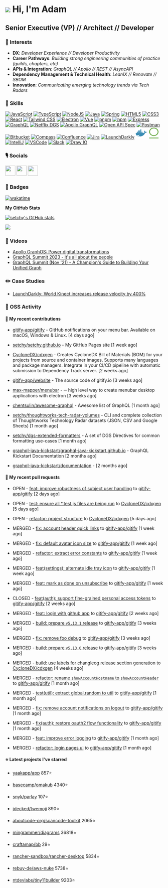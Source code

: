 ![](https://user-images.githubusercontent.com/18350557/176309783-0785949b-9127-417c-8b55-ab5a4333674e.gif) Hi, I'm Adam
============================================================================================================================

Senior Executive (VP) // Architect // Developer
-----------------------------------------------

### 🔭 Interests

- **DX**: *Developer Experience // Developer Productivity*
- **Career Pathways**: *Building strong engineering communities of practice (guilds, chapters, etc)*
- **APIs & Integration**: *GraphQL // Apollo // REST // AsyncAPI*
- **Dependency Management & Technical Health**: *LeanIX // Renovate // SBOM*
- **Innovation**: *Communicating emerging technology trends via Tech Radars*

### 💪 Skills

<p align="left">
  <a href="https://developer.mozilla.org/en-US/docs/Web/JavaScript" target="_blank" rel="noreferrer"><img src="https://raw.githubusercontent.com/danielcranney/readme-generator/main/public/icons/skills/javascript-colored.svg" width="36" height="36" alt="JavaScript" /></a>
  <a href="https://www.typescriptlang.org/" target="_blank" rel="noreferrer"><img src="https://raw.githubusercontent.com/danielcranney/readme-generator/main/public/icons/skills/typescript-colored.svg" width="36" height="36" alt="TypeScript" /></a>
  <a href="https://nodejs.org/en/" target="_blank" rel="noreferrer"><img src="https://raw.githubusercontent.com/danielcranney/readme-generator/main/public/icons/skills/nodejs-colored.svg" width="36" height="36" alt="NodeJS" /></a>
  <a href="https://www.oracle.com/java/" target="_blank" rel="noreferrer"><img src="https://raw.githubusercontent.com/danielcranney/readme-generator/main/public/icons/skills/java-colored.svg" width="36" height="36" alt="Java" /></a>
  <a href="https://spring.io/" target="_blank" rel="noreferrer"><img src="https://cdn.worldvectorlogo.com/logos/spring-3.svg" width="36" height="36" alt="Spring" /></a> 
  <a href="https://developer.mozilla.org/en-US/docs/Glossary/HTML5" target="_blank" rel="noreferrer"><img src="https://raw.githubusercontent.com/danielcranney/readme-generator/main/public/icons/skills/html5-colored.svg" width="36" height="36" alt="HTML5" /></a>
  <a href="https://www.w3.org/TR/CSS/#css" target="_blank" rel="noreferrer"><img src="https://raw.githubusercontent.com/danielcranney/readme-generator/main/public/icons/skills/css3-colored.svg" width="36" height="36" alt="CSS3" /></a>
  <a href="https://react.dev/" target="_blank" rel="noreferrer"><img src="https://cdn.worldvectorlogo.com/logos/react-2.svg" width="36" height="36" alt="React" /></a>
  <a href="https://tailwindcss.com/" target="_blank" rel="noreferrer"><img src="https://cdn.worldvectorlogo.com/logos/tailwind-css-2.svg" width="36" height="36" alt="Tailwind CSS" /></a>
  <a href="https://www.electronjs.org/" target="_blank" rel="noreferrer"><img src="https://cdn.worldvectorlogo.com/logos/electron-1.svg" width="36" height="36" alt="Electron" /></a>
  <a href="https://vuejs.org/" target="_blank" rel="noreferrer"><img src="https://cdn.worldvectorlogo.com/logos/vue-9.svg" width="36" height="36" alt="Vue" /></a>
  <a href="https://pnpm.io/" target="_blank" rel="noreferrer"><img src="https://encrypted-tbn0.gstatic.com/images?q=tbn:ANd9GcSGcwBnoTNg212cvEclMX-_qRw_P-_odFp3aafVal77Hg&s" width="36" height="36" alt="pnpm" /></a>
  <a href="https://www.npmjs.com/" target="_blank" rel="noreferrer"><img src="https://cdn.worldvectorlogo.com/logos/npm-square-red-1.svg" width="36" height="36" alt="npm" /></a>
  <a href="https://expressjs.com/" target="_blank" rel="noreferrer"><img src="https://raw.githubusercontent.com/danielcranney/readme-generator/main/public/icons/skills/express-colored.svg" width="36" height="36" alt="Express" /></a>
  <a href="https://graphql.org/" target="_blank" rel="noreferrer"><img src="https://raw.githubusercontent.com/danielcranney/readme-generator/main/public/icons/skills/graphql-colored.svg" width="36" height="36" alt="GraphQL" /></a>
  <a href="https://netflix.github.io/dgs/" target="_blank" rel="noreferrer"><img src="https://raw.githubusercontent.com/Netflix/dgs/main/docs/images/dgs-framework-brand/Icon/dgs-icon--blue.svg" width="36" height="36" alt="Netflix DGS" /></a>
  <a href="https://apollographql.com/" target="_blank" rel="noreferrer"><img src="https://cdn.worldvectorlogo.com/logos/apollo-graphql-compact.svg" width="36" height="36" alt="Apollo GraphQL" /></a>
  <a href="https://swagger.io/specification/" target="_blank" rel="noreferrer"><img src="https://cdn.worldvectorlogo.com/logos/openapi-1.svg" width="36" height="36" alt="Open API Spec" /></a>
  <a href="https://www.postman.com//" target="_blank" rel="noreferrer"><img src="https://cdn.worldvectorlogo.com/logos/postman.svg" width="36" height="36" alt="Postman" /></a>
  <a href="https://www.atlassian.com/software/bitbucket" target="_blank" rel="noreferrer"><img src="https://cdn.worldvectorlogo.com/logos/bitbucket-icon.svg" width="36" height="36" alt="Bitbucket" /></a>
  <a href="https://www.atlassian.com/software/compass" target="_blank" rel="noreferrer"><img src="https://cdn.worldvectorlogo.com/logos/atlassian-compass-1.svg" width="36" height="36" alt="Compass" /></a>
  <a href="https://www.atlassian.com/software/confluence" target="_blank" rel="noreferrer"><img src="https://cdn.worldvectorlogo.com/logos/confluence-1.svg" width="36" height="36" alt="Confluence" /></a>
  <a href="https://www.atlassian.com/software/jira" target="_blank" rel="noreferrer"><img src="https://cdn.worldvectorlogo.com/logos/jira-1.svg" width="36" height="36" alt="Jira" /></a>
  <a href="https://launchdarkly.com/" target="_blank" rel="noreferrer"><img src="https://cdn.worldvectorlogo.com/logos/launchdarkly-2.svg" width="36" height="36" alt="LaunchDarkly" /></a>
  <a href="https://docker.com/" target="_blank" rel="noreferrer"><img src="https://raw.githubusercontent.com/nx211/homer-icons/master/png/docker.png" width="36" height="36" alt="Docker" /></a>
  <a href="https://jfrog.com/artifactory/" target="_blank" rel="noreferrer"><img src="https://raw.githubusercontent.com/nx211/homer-icons/master/png/artifactory.png" width="36" height="36" alt="Artifactory" /></a>
  <a href="https://www.jetbrains.com/idea/" target="_blank" rel="noreferrer"><img src="https://cdn.worldvectorlogo.com/logos/intellij-idea-1.svg" width="36" height="36" alt="IntelliJ" /></a>
  <a href="https://code.visualstudio.com/" target="_blank" rel="noreferrer"><img src="https://cdn.worldvectorlogo.com/logos/visual-studio-code-1.svg" width="36" height="36" alt="VSCode" /></a>
  <a href="https://slack.com/" target="_blank" rel="noreferrer"><img src="https://cdn.worldvectorlogo.com/logos/slack-new-logo.svg" width="36" height="36" alt="Slack" /></a>
  <a href="https://drawio-app.com/" target="_blank" rel="noreferrer"><img src="https://cdn.worldvectorlogo.com/logos/draw-io.svg" width="36" height="36" alt="Draw IO" /></a>
</p>

                      

### 🎙️ Socials
                  
<p align="left">
  <a href="https://www.github.com/setchy" target="_blank" rel="noreferrer"><img src="https://raw.githubusercontent.com/danielcranney/readme-generator/main/public/icons/socials/github.svg" width="32" height="32" /></a>
  <a href="https://www.linkedin.com/in/adamsetch" target="_blank" rel="noreferrer"><img src="https://raw.githubusercontent.com/danielcranney/readme-generator/main/public/icons/socials/linkedin.svg" width="32" height="32" /></a>
  <a href="https://www.twitter.com/setchy87" target="_blank" rel="noreferrer"><img src="https://raw.githubusercontent.com/danielcranney/readme-generator/main/public/icons/socials/twitter.svg" width="32" height="32" /></a>
</p>

### 📛 Badges

[![wakatime](https://wakatime.com/badge/user/2b948ae2-4be1-4020-8a57-7de60b53fe1d.svg)](https://wakatime.com/@2b948ae2-4be1-4020-8a57-7de60b53fe1d)

<b>My GitHub Stats</b>

<a href="http://www.github.com/setchy"><img src="https://github-readme-stats.vercel.app/api?username=setchy&show_icons=true&hide=&count_private=true&title_color=0891b2&text_color=ffffff&icon_color=0891b2&bg_color=1c1917&hide_border=true&show_icons=true" alt="setchy's GitHub stats" /></a>

<a href="http://www.github.com/setchy"><img src="https://github-readme-streak-stats.herokuapp.com/?user=setchy&stroke=ffffff&background=1c1917&ring=0891b2&fire=0891b2&currStreakNum=ffffff&currStreakLabel=0891b2&sideNums=ffffff&sideLabels=ffffff&dates=ffffff&hide_border=true" /></a>

### 📼 Videos

- [Apollo GraphOS: Power digital transformations](https://www.apollographql.com/enterprise?wvideo=4fu2lsjssc)
- [GraphQL Summit 2023 - it's all about the people](https://www.youtube.com/watch?v=090IWEcHbJc)
- [GraphQL Summit (Nov '21) - A Champion's Guide to Building Your Unified Graph](https://www.apollographql.com/events/roundtable/graphql-summit-november-2021/a-champions-guide-to-building-your-unified-graph)

### ✏️ Case Studies

- [LaunchDarkly: World Kinect increases release velocity by 400%](https://launchdarkly.com/case-studies/world-kinect/)

### 🎯 OSS Activity
#### 🚀 My recent contributions



- [gitify-app/gitify](https://github.com/gitify-app/gitify) - GitHub notifications on your menu bar. Available on macOS, Windows &amp; Linux. [4 days ago]

- [setchy/setchy.github.io](https://github.com/setchy/setchy.github.io) - My GitHub Pages site [1 week ago]

- [CycloneDX/cdxgen](https://github.com/CycloneDX/cdxgen) - Creates CycloneDX Bill of Materials (BOM) for your projects from source and container images. Supports many languages and package managers. Integrate in your CI/CD pipeline with automatic submission to Dependency Track server. [2 weeks ago]

- [gitify-app/website](https://github.com/gitify-app/website) - The source code of gitify.io [3 weeks ago]

- [max-mapper/menubar](https://github.com/max-mapper/menubar) - ➖ high level way to create menubar desktop applications with electron [3 weeks ago]

- [chentsulin/awesome-graphql](https://github.com/chentsulin/awesome-graphql) - Awesome list of GraphQL [1 month ago]

- [setchy/thoughtworks-tech-radar-volumes](https://github.com/setchy/thoughtworks-tech-radar-volumes) - CLI and complete collection of Thoughtworks Technology Radar datasets (JSON, CSV and Google Sheets) [1 month ago]

- [setchy/dgs-extended-formatters](https://github.com/setchy/dgs-extended-formatters) - A set of DGS Directives for common formatting use-cases [1 month ago]

- [graphql-java-kickstart/graphql-java-kickstart.github.io](https://github.com/graphql-java-kickstart/graphql-java-kickstart.github.io) - GraphQL Kickstart Documentation [2 months ago]

- [graphql-java-kickstart/documentation](https://github.com/graphql-java-kickstart/documentation) -  [2 months ago]

#### 🎉 My recent pull requests



- OPEN - [feat: improve robustness of subject user handling](https://github.com/gitify-app/gitify/pull/1517) to [gitify-app/gitify](https://github.com/gitify-app/gitify) [2 days ago]

- OPEN - [test: ensure all *.test.js files are being run](https://github.com/CycloneDX/cdxgen/pull/1361) to [CycloneDX/cdxgen](https://github.com/CycloneDX/cdxgen) [5 days ago]

- OPEN - [refactor: project structure](https://github.com/CycloneDX/cdxgen/pull/1360) to [CycloneDX/cdxgen](https://github.com/CycloneDX/cdxgen) [5 days ago]

- MERGED - [fix: account header quick links](https://github.com/gitify-app/gitify/pull/1511) to [gitify-app/gitify](https://github.com/gitify-app/gitify) [1 week ago]

- MERGED - [fix: default avatar icon size](https://github.com/gitify-app/gitify/pull/1507) to [gitify-app/gitify](https://github.com/gitify-app/gitify) [1 week ago]

- MERGED - [refactor: extract error constants](https://github.com/gitify-app/gitify/pull/1506) to [gitify-app/gitify](https://github.com/gitify-app/gitify) [1 week ago]

- MERGED - [feat(settings): alternate idle tray icon](https://github.com/gitify-app/gitify/pull/1501) to [gitify-app/gitify](https://github.com/gitify-app/gitify) [1 week ago]

- MERGED - [feat: mark as done on unsubscribe](https://github.com/gitify-app/gitify/pull/1498) to [gitify-app/gitify](https://github.com/gitify-app/gitify) [1 week ago]

- CLOSED - [feat(auth): support fine-grained personal access tokens](https://github.com/gitify-app/gitify/pull/1494) to [gitify-app/gitify](https://github.com/gitify-app/gitify) [2 weeks ago]

- MERGED - [feat: login with github app](https://github.com/gitify-app/gitify/pull/1493) to [gitify-app/gitify](https://github.com/gitify-app/gitify) [2 weeks ago]

- MERGED - [build: prepare `v5.13.1` release](https://github.com/gitify-app/gitify/pull/1478) to [gitify-app/gitify](https://github.com/gitify-app/gitify) [3 weeks ago]

- MERGED - [fix: remove foo debug](https://github.com/gitify-app/gitify/pull/1477) to [gitify-app/gitify](https://github.com/gitify-app/gitify) [3 weeks ago]

- MERGED - [build: prepare `v5.13.0` release](https://github.com/gitify-app/gitify/pull/1476) to [gitify-app/gitify](https://github.com/gitify-app/gitify) [3 weeks ago]

- MERGED - [build: use labels for changleog release section generation](https://github.com/CycloneDX/cdxgen/pull/1312) to [CycloneDX/cdxgen](https://github.com/CycloneDX/cdxgen) [4 weeks ago]

- MERGED - [refactor: rename `showAccountHostname` to `showAccountHeader`](https://github.com/gitify-app/gitify/pull/1464) to [gitify-app/gitify](https://github.com/gitify-app/gitify) [1 month ago]

- MERGED - [test(util): extract global.random to util](https://github.com/gitify-app/gitify/pull/1458) to [gitify-app/gitify](https://github.com/gitify-app/gitify) [1 month ago]

- MERGED - [fix: remove account notifications on logout](https://github.com/gitify-app/gitify/pull/1457) to [gitify-app/gitify](https://github.com/gitify-app/gitify) [1 month ago]

- MERGED - [fix(auth): restore oauth2 flow functionality](https://github.com/gitify-app/gitify/pull/1456) to [gitify-app/gitify](https://github.com/gitify-app/gitify) [1 month ago]

- MERGED - [feat: improve error logging](https://github.com/gitify-app/gitify/pull/1455) to [gitify-app/gitify](https://github.com/gitify-app/gitify) [1 month ago]

- MERGED - [refactor: login pages ui](https://github.com/gitify-app/gitify/pull/1454) to [gitify-app/gitify](https://github.com/gitify-app/gitify) [1 month ago]

#### ⭐ Latest projects I've starred



- [yaakapp/app](https://github.com/yaakapp/app) 857⭐

- [basecamp/omakub](https://github.com/basecamp/omakub) 4340⭐

- [snyk/parlay](https://github.com/snyk/parlay) 107⭐

- [jdecked/twemoji](https://github.com/jdecked/twemoji) 890⭐

- [aboutcode-org/scancode-toolkit](https://github.com/aboutcode-org/scancode-toolkit) 2065⭐

- [mingrammer/diagrams](https://github.com/mingrammer/diagrams) 36818⭐

- [craftamap/bb](https://github.com/craftamap/bb) 29⭐

- [rancher-sandbox/rancher-desktop](https://github.com/rancher-sandbox/rancher-desktop) 5834⭐

- [rebuy-de/aws-nuke](https://github.com/rebuy-de/aws-nuke) 5738⭐

- [ntdevlabs/tiny11builder](https://github.com/ntdevlabs/tiny11builder) 9203⭐


